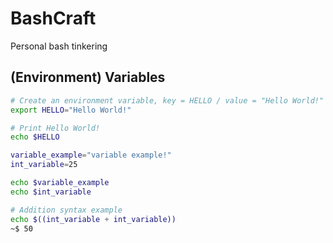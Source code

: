 # BashCraft

Personal bash tinkering

## (Environment) Variables

```sh
# Create an environment variable, key = HELLO / value = "Hello World!"
export HELLO="Hello World!"

# Print Hello World!
echo $HELLO
```

```sh
variable_example="variable example!"
int_variable=25

echo $variable_example
echo $int_variable

# Addition syntax example
echo $((int_variable + int_variable)) 
~$ 50
```
